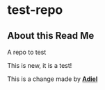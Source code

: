 # test-repo
## About this Read Me
A repo to test

This is new, it is a test!

This is a change made by [**Adiel**](https://github.com/akplan2/)
